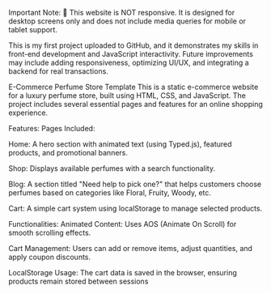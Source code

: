 Important Note:
🚨 This website is NOT responsive. It is designed for desktop screens only and does not include media queries for mobile or tablet support.

This is my first project uploaded to GitHub, and it demonstrates my skills in front-end development and JavaScript interactivity. Future improvements may include adding responsiveness, optimizing UI/UX, and integrating a backend for real transactions.



E-Commerce Perfume Store Template
This is a static e-commerce website for a luxury perfume store, built using HTML, CSS, and JavaScript. The project includes several essential pages and features for an online shopping experience.

Features:
Pages Included:

Home: A hero section with animated text (using Typed.js), featured products, and promotional banners.

Shop: Displays available perfumes with a search functionality.

Blog: A section titled "Need help to pick one?" that helps customers choose perfumes based on categories like Floral, Fruity, Woody, etc.

Cart: A simple cart system using localStorage to manage selected products.

Functionalities:
Animated Content: Uses AOS (Animate On Scroll) for smooth scrolling effects.

Cart Management: Users can add or remove items, adjust quantities, and apply coupon discounts.

LocalStorage Usage: The cart data is saved in the browser, ensuring products remain stored between sessions
